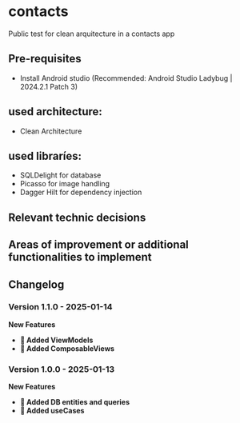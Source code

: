 # contacts
Public test for clean arquitecture in a contacts app

## Pre-requisites

* Install Android studio (Recommended: Android Studio Ladybug | 2024.2.1 Patch 3)

## used architecture: 
* Clean Architecture

## used libraríes:

* SQLDelight for database
* Picasso for image handling
* Dagger Hilt for dependency injection

## Relevant technic decisions

## Areas of improvement or additional functionalities to implement

## Changelog

### Version 1.1.0 - 2025-01-14

**New Features**
* **💎 Added ViewModels**
* **💎 Added ComposableViews**

### Version 1.0.0 - 2025-01-13

**New Features**
* **💎 Added DB entities and queries** 
* **💎 Added useCases**

